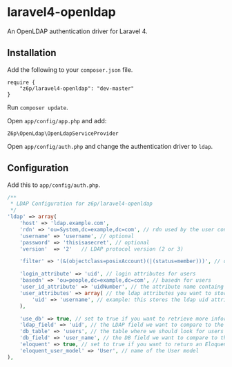 # laravel4-openldap

An OpenLDAP authentication driver for Laravel 4.

## Installation

Add the following to your `composer.json` file.

```
require {
	"z6p/laravel4-openldap": "dev-master"
}
```

Run `composer update`.

Open `app/config/app.php` and add:

`Z6p\OpenLdap\OpenLdapServiceProvider`

Open `app/config/auth.php` and change the authentication driver to `ldap`.

## Configuration

Add this to `app/config/auth.php`.

```php
/**
 * LDAP Configuration for z6p/laravel4-openldap
 */
'ldap' => array(
	'host' => 'ldap.example.com',
	'rdn' => 'ou=System,dc=example,dc=com', // rdn used by the user configured below, optional
	'username' => 'username', // optional
	'password' => 'thisisasecret', // optional
	'version'  => '2'	// LDAP protocol version (2 or 3)

	'filter' => '(&(objectclass=posixAccount)(|(status=member)))', // optional

	'login_attribute' => 'uid', // login attributes for users
	'basedn' => 'ou=people,dc=example,dc=com', // basedn for users
	'user_id_attribute' => 'uidNumber', // the attribute name containg the uid number
	'user_attributes' => array( // the ldap attributes you want to store in session (ldap_attr => array_field_name)
		'uid' => 'username', // example: this stores the ldap uid attribute as username in GenericUser
	),

	'use_db' => true, // set to true if you want to retrieve more information from a database, the next 4 variables are required if this is set to true
	'ldap_field' => 'uid', // the LDAP field we want to compare to the db_field to find our user
	'db_table' => 'users', // the table where we should look for users
	'db_field' => 'user_name', // the DB field we want to compare to the ldap_field to find our user
	'eloquent' => true, // set to true if you want to return an Eloquent user instead of a GenericUser object
	'eloquent_user_model' => 'User', // name of the User model
),
```
